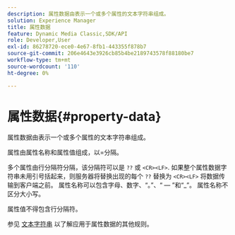 ```yaml
---
description: 属性数据由表示一个或多个属性的文本字符串组成。
solution: Experience Manager
title: 属性数据
feature: Dynamic Media Classic,SDK/API
role: Developer,User
exl-id: 86278720-ece0-4e67-8fb1-443355f878b7
source-git-commit: 206e4643e3926cb85b4be2189743578f88180be7
workflow-type: tm+mt
source-wordcount: '110'
ht-degree: 0%

---
```


# 属性数据{#property-data}

属性数据由表示一个或多个属性的文本字符串组成。

属性由属性名称和属性值组成，以=分隔。

多个属性由行分隔符分隔，该分隔符可以是 `??` 或 `<CR><LF>`. 如果整个属性数据字符串未用引号括起来，则服务器将替换出现的每个 `??` 替换为 `<CR><LF>` 将数据传输到客户端之前。 属性名称可以包含字母、数字、“。”、“ — ”和“_”。 属性名称不区分大小写。

属性值不得包含行分隔符。

参见 [文本字符串](../../../../../../is-api/image-catalog/image-serving-api-ref/c-image-catalog-reference/c-overview/c-common-data-types/r-text-string.md#reference-ae0a9e181b0e40c6bcdb43af7f481d63) 以了解应用于属性数据的其他规则。
